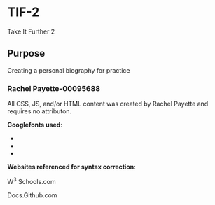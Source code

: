 # TIF-2
Take It Further 2
## Purpose
Creating a personal biography for practice

### Rachel Payette-00095688

All CSS, JS, and/or HTML content was created by Rachel Payette and requires no attributon. 


**Googlefonts used**:


-
-
-

**Websites referenced for syntax correction**:

W<sup>3</sup> Schools.com

Docs.Github.com
